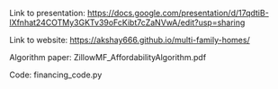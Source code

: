 Link to presentation:
https://docs.google.com/presentation/d/17qdtiB-lXfnhat24COTMy3GKTv39oFcKibt7cZaNVwA/edit?usp=sharing

Link to website:
https://akshay666.github.io/multi-family-homes/

Algorithm paper: 
ZillowMF_AffordabilityAlgorithm.pdf

Code:
financing_code.py
